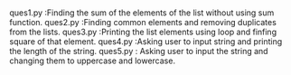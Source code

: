 # 

ques1.py :Finding the sum of the elements of the list without using sum function.
ques2.py :Finding common elements and removing duplicates from the lists.
ques3.py :Printing the list elements using loop and finfing square of that element.
ques4.py :Asking user to input string and printing the length of the string.
ques5.py : Asking user to input the string and changing them to uppercase and lowercase.
